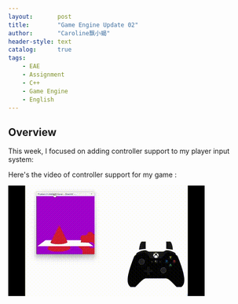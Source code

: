 ```yaml
---
layout:       post
title:        "Game Engine Update 02"
author:       "Caroline飘小蝎"
header-style: text
catalog:      true
tags:
    - EAE
    - Assignment
    - C++
    - Game Engine
    - English
---
```


## Overview

This week, I focused on adding controller support to my player input system:

Here's the video of controller support for my game : 

<img src="\assets\eae\assignment10\assignment10.gif" style="zoom:100%;" />

